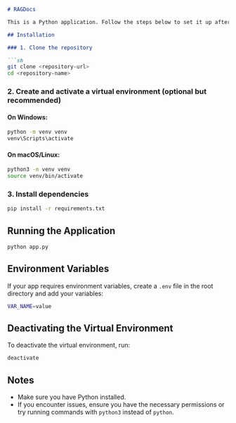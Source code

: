 ```md
# RAGDocs

This is a Python application. Follow the steps below to set it up after cloning the repository.

## Installation

### 1. Clone the repository

```sh
git clone <repository-url>
cd <repository-name>
```

### 2. Create and activate a virtual environment (optional but recommended)

#### On Windows:
```sh
python -m venv venv
venv\Scripts\activate
```

#### On macOS/Linux:
```sh
python3 -m venv venv
source venv/bin/activate
```

### 3. Install dependencies

```sh
pip install -r requirements.txt
```

## Running the Application

```sh
python app.py
```

## Environment Variables

If your app requires environment variables, create a `.env` file in the root directory and add your variables:

```sh
VAR_NAME=value
```

## Deactivating the Virtual Environment

To deactivate the virtual environment, run:

```sh
deactivate
```

## Notes

- Make sure you have Python installed.
- If you encounter issues, ensure you have the necessary permissions or try running commands with `python3` instead of `python`.

```